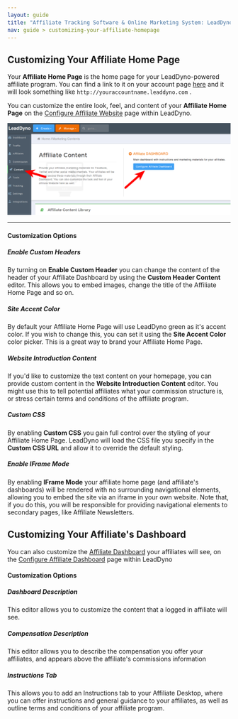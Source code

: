 ```yaml
---
layout: guide
title: "Affiliate Tracking Software & Online Marketing System: LeadDyno"
nav: guide > customizing-your-affiliate-homepage
---
```


## Customizing Your Affiliate Home Page

Your **Affiliate Home Page** is the home page for your LeadDyno-powered affiliate program.  You can find a link
to it on your account page [here](https://app.leaddyno.com/settings/account) and it will look something like `http://youraccountname.leaddyno.com`
.

You can customize the entire look, feel, and content of your **Affiliate Home Page** on the
[Configure Affiliate Website](https://app.leaddyno.com/content/website_customization) page within
LeadDyno.

![affiliate_dashboard_customization](/img/configure_affiliate_website_1.png)

----

#### Customization Options


##### Enable Custom Headers

By turning on **Enable Custom Header** you can change the content of the header of your Affiliate Dashboard by using
the **Custom Header Content** editor.  This allows you to embed images, change the title of the Affiliate Home Page
and so on.

##### Site Accent Color

By default your Affiliate Home Page will use LeadDyno green as it's accent color.  If you wish to change this, you can
set it using the **Site Accent Color** color picker.  This is a great way to brand your Affiliate Home Page.

##### Website Introduction Content

If you'd like to customize the text content on your homepage, you can provide custom content in the **Website Introduction Content**
editor.  You might use this to tell potential affiliates what your commission structure is, or stress certain terms
and conditions of the affiliate program.

##### Custom CSS

By enabling **Custom CSS** you gain full control over the styling of your Affiliate Home Page.  LeadDyno will load
the CSS file you specify in the **Custom CSS URL** and allow it to override the default styling.

##### Enable IFrame Mode

By enabling **IFrame Mode** your affiliate home page (and affiliate's dashboards) will be rendered with no surrounding
navigational elements, allowing you to embed the site via an iframe in your own website.  Note that, if you do this,
you will be responsible for providing navigational elements to secondary pages, like Affiliate Newsletters.


## Customizing Your Affiliate's Dashboard

You can also customize the [Affiliate Dashboard](affiliate-dashboard.html) your affiliates will see, on the
[Configure Affiliate Dashboard](https://app.leaddyno.com/content/dashboard_customization) page within LeadDyno

#### Customization Options


##### Dashboard Description

This editor allows you to customize the content that a logged in affiliate will see.

##### Compensation Description

This editor allows you to describe the compensation you offer your affiliates, and appears above the affiliate's
commissions information

##### Instructions Tab

This allows you to add an Instructions tab to your Affiliate Desktop, where you can offer instructions and general
guidance to your affiliates, as well as outline terms and conditions of your affiliate program.
